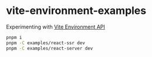 # vite-environment-examples

Experimenting with [Vite Environment API](https://github.com/vitejs/vite/pull/16129)

```sh
pnpm i
pnpm -C examples/react-ssr dev
pnpm -C examples/react-server dev
```
